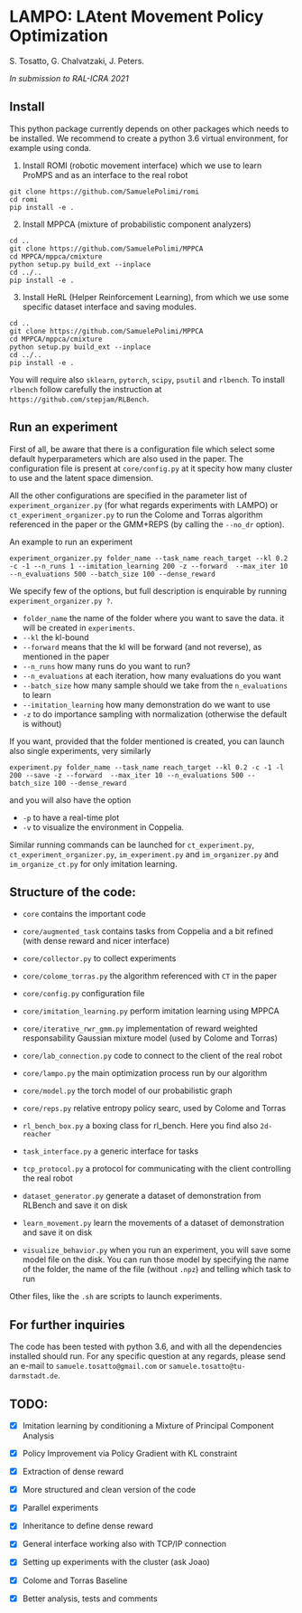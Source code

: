 LAMPO: LAtent Movement Policy Optimization
==========================================

S. Tosatto, G. Chalvatzaki, J. Peters.

_In submission to RAL-ICRA 2021_

Install
-------
This python package currently depends on other packages which needs to be installed. 
We recommend to create a python 3.6 virtual environment, for example using conda. 

1. Install ROMI (robotic movement interface) which we use to learn ProMPS and as an interface to the real robot

```shell script 
git clone https://github.com/SamuelePolimi/romi
cd romi
pip install -e . 
```

2. Install MPPCA (mixture of probabilistic component analyzers)

```shell script
cd ..
git clone https://github.com/SamuelePolimi/MPPCA
cd MPPCA/mppca/cmixture
python setup.py build_ext --inplace
cd ../..
pip install -e .
```

3. Install HeRL (Helper Reinforcement Learning), from which we use some specific dataset interface and saving modules.
```shell script
cd ..
git clone https://github.com/SamuelePolimi/MPPCA
cd MPPCA/mppca/cmixture
python setup.py build_ext --inplace
cd ../..
pip install -e .
```

You will require also `sklearn`, `pytorch`, `scipy`, `psutil` and `rlbench`.
To install `rlbench` follow carefully the instruction at `https://github.com/stepjam/RLBench`.

Run an experiment
-----------------

First of all, be aware that there is a configuration file which select some default hyperparameters which are also used in the paper.
The configuration file is present at `core/config.py` at it specity how many cluster to use and the latent space dimension.

All the other configurations are specified in the parameter list of `experiment_organizer.py` (for what regards experiments with LAMPO)
or `ct_experiment_organizer.py` to run the Colome and Torras algorithm referenced in the paper or the GMM+REPS (by calling the `--no_dr` option).

An example to run an experiment

```shell script
experiment_organizer.py folder_name --task_name reach_target --kl 0.2 -c -1 --n_runs 1 --imitation_learning 200 -z --forward  --max_iter 10 --n_evaluations 500 --batch_size 100 --dense_reward 
```

We specify few of the options, but full description is enquirable by running `experiment_organizer.py ?`.

- `folder_name` the name of the folder where you want to save the data. it will be created in `experiments`.
- `--kl` the kl-bound
- `--forward` means that the kl will be forward (and not reverse), as mentioned in the paper
- `--n_runs` how many runs do you want to run?
- `--n_evaluations` at each iteration, how many evaluations do you want
- `--batch_size` how many sample should we take from the `n_evaluations` to learn
- `--imitation_learning` how many demonstration do we want to use
- `-z` to do importance sampling with normalization (otherwise the default is without)

If you want, provided that the folder mentioned is created, you can launch also single experiments, very similarly

```shell script
experiment.py folder_name --task_name reach_target --kl 0.2 -c -1 -l 200 --save -z --forward  --max_iter 10 --n_evaluations 500 --batch_size 100 --dense_reward 
```

and you will also have the option

- `-p` to have a real-time plot
- `-v` to visualize the environment in Coppelia.

Similar running commands can be launched for `ct_experiment.py`, `ct_experiment_organizer.py`, `im_experiment.py` and `im_organizer.py` and `im_organize_ct.py` for only imitation learning.

Structure of the code: 
----------------------

- `core` contains the important code
- `core/augmented_task` contains tasks from Coppelia and a bit refined (with dense reward and nicer interface)
- `core/collector.py` to collect experiments
- `core/colome_torras.py` the algorithm referenced with `CT` in the paper
- `core/config.py` configuration file
- `core/imitation_learning.py` perform imitation learning using MPPCA
- `core/iterative_rwr_gmm.py` implementation of reward weighted responsability Gaussian mixture model (used by Colome and Torras)
- `core/lab_connection.py` code to connect to the client of the real robot
- `core/lampo.py` the main optimization process run by our algorithm
- `core/model.py` the torch model of our probabilistic graph
- `core/reps.py` relative entropy policy searc, used by Colome and Torras
- `rl_bench_box.py` a boxing class for rl_bench. Here you find also `2d-reacher`
- `task_interface.py` a generic interface for tasks
- `tcp_protocol.py` a protocol for communicating with the client controlling the real robot

- `dataset_generator.py` generate a dataset of demonstration from RLBench and save it on disk
- `learn_movement.py` learn the movements of a dataset of demonstration and save it on disk
- `visualize_behavior.py` when you run an experiment, you will save some model file on the disk. You can run those model by specifying
the name of the folder, the name of the file (without `.npz`) and telling which task to run

Other files, like the `.sh` are scripts to launch experiments. 


For further inquiries 
---------------------

The code has been tested with python 3.6, and with all the dependencies installed should run. For any specific question at any regards,
please send an e-mail to `samuele.tosatto@gmail.com` or `samuele.tosatto@tu-darmstadt.de`.








TODO:
----
- [x] Imitation learning by conditioning a Mixture of Principal Component Analysis 
- [x] Policy Improvement via Policy Gradient with KL constraint 
- [x] Extraction of dense reward 
- [x] More structured and clean version of the code 
- [x] Parallel experiments 
- [x] Inheritance to define dense reward 
- [x] General interface working also with TCP/IP connection 
- [x] Setting up experiments with the cluster (ask Joao) 
- [x] Colome and Torras Baseline 
- [x] Better analysis, tests and comments 

